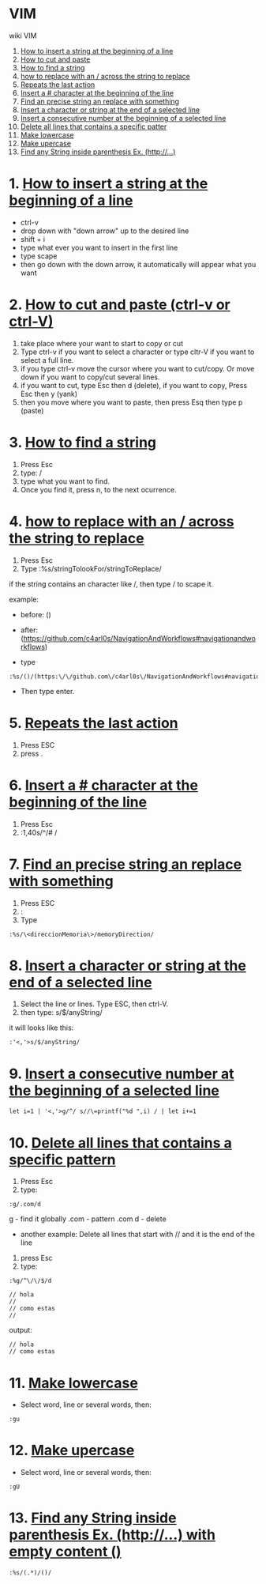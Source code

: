 # VIM

wiki VIM

1. [How to insert a string at the beginning of a line](https://github.com/c4arl0s/VIM/blob/master/README.md#1-how-to-insert-a-string-at-the-beginning-of-a-line)
2. [How to cut and paste](https://github.com/c4arl0s/VIM/blob/master/README.md#2-how-to-cut-and-paste-ctrl-v-or-ctrl-v)
3. [How to find a string](https://github.com/c4arl0s/VIM/blob/master/README.md#3-how-to-find-a-string)
4. [how to replace with an / across the string to replace](https://github.com/c4arl0s/VIM/blob/master/README.md#4-how-to-replace-with-an--across-the-string-to-replace)
5. [Repeats the last action](https://github.com/c4arl0s/VIM/blob/master/README.md#5-repeats-the-last-action)
6. [Insert a # character at the beginning of the line](https://github.com/c4arl0s/VIM/blob/master/README.md#6-insert-a--character-at-the-beginning-of-the-line)
7. [Find an precise string an replace with something](https://github.com/c4arl0s/VIM/blob/master/README.md#7-find-an-precise-string-an-replace-with-something)
8. [Insert a character or string at the end of a selected line](https://github.com/c4arl0s/VIM/blob/master/README.md#8-insert-a-character-or-string-at-the-end-of-a-selected-line)
9. [Insert a consecutive number at the beginning of a selected line]()
10. [Delete all lines that contains a specific patter](https://github.com/c4arl0s/VIM#10-delete-all-lines-that-contains-a-specific-pattern)
11. [Make lowercase](https://github.com/c4arl0s/VIM#11-make-lowercase)
12. [Make upercase](https://github.com/c4arl0s/VIM#12-make-upercase)
13. [Find any String inside parenthesis Ex. (http://...)](https://github.com/c4arl0s/VIM#13-find-any-string-inside-parenthesis-ex-http-with-empty-content-)

# 1. [How to insert a string at the beginning of a line](https://github.com/c4arl0s/VIM/blob/master/README.md#vim)

  * ctrl-v
  * drop down with "down arrow" up to the desired line
  * shift + i
  * type what ever you want to insert in the first line
  * type scape
  * then go down with the down arrow, it automatically will appear what you want
  
# 2. [How to cut and paste (ctrl-v or ctrl-V)](https://github.com/c4arl0s/VIM/blob/master/README.md#vim)

1. take place where your want to start to copy or cut
2. Type ctrl-v if you want to select a character or type cltr-V if you want to select a full line.
3. if you type ctrl-v move the cursor where you want to cut/copy. Or move down if you want to copy/cut several lines.
4. if you want to cut, type Esc then d (delete), if you want to copy, Press Esc then y (yank)
5. then you move where you want to paste, then press Esq then type p (paste)

# 3. [How to find a string](https://github.com/c4arl0s/VIM/blob/master/README.md#vim)

1. Press Esc
2. type: /
3. type what you want to find.
4. Once you find it, press n, to the next ocurrence.

# 4. [how to replace with an / across the string to replace](https://github.com/c4arl0s/VIM/blob/master/README.md#vim)

1. Press Esc
2. Type :%s/stringTolookFor/stringToReplace/

if the string contains an character like /, then type \/ to scape it.

example: 

- before: ()
- after: (https://github.com/c4arl0s/NavigationAndWorkflows#navigationandworkflows)

- type 
```console
:%s/()/(https:\/\/github.com\/c4arl0s\/NavigationAndWorkflows#navigationandworkflows)/
```
- Then type enter.

# 5. [Repeats the last action](https://github.com/c4arl0s/VIM/blob/master/README.md#vim)

1. Press ESC
2. press .

# 6. [Insert a # character at the beginning of the line](https://github.com/c4arl0s/VIM/blob/master/README.md#vim)

1. Press Esc
2. :1,40s/^/# /

# 7. [Find an precise string an replace with something](https://github.com/c4arl0s/VIM/blob/master/README.md#vim)

1. Press ESC
2. :
3. Type

```console
:%s/\<direccionMemoria\>/memoryDirection/
```

# 8. [Insert a character or string at the end of a selected line](https://github.com/c4arl0s/VIM/blob/master/README.md#vim)

1. Select the line or lines. Type ESC, then ctrl-V.
2. then type: s/$/anyString/

it will looks like this:

```console
:'<,'>s/$/anyString/
```

# 9. [Insert a consecutive number at the beginning of a selected line](https://github.com/c4arl0s/VIM/blob/master/README.md#vim)

```console
let i=1 | '<,'>g/^/ s//\=printf("%d ",i) / | let i+=1
```
# 10. [Delete all lines that contains a specific pattern]()

1. Press Esc
2. type: 
```consoile
:g/.com/d
```
g - find it globally
.com - pattern .com
d - delete

- another example: Delete all lines that start with // and it is the end of the line

1. press Esc
2. type:

```console
:%g/^\/\/$/d
````

```vim
// hola
// 
// como estas
//
```

output:

```vim
// hola
// como estas
```

# 11. [Make lowercase](https://github.com/c4arl0s/VIM/blob/master/README.md#vim)

- Select word, line or several words, then:

```console
:gu
````

# 12. [Make upercase](https://github.com/c4arl0s/VIM/blob/master/README.md#vim)

- Select word, line or several words, then:

```console
:gU
```

# 13. [Find any String inside parenthesis Ex. (http://...) with empty content ()](https://github.com/c4arl0s/VIM/blob/master/README.md#vim)

```console
:%s/(.*)/()/
```


